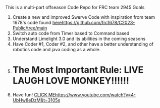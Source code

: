 This is a multi-part offseason Code Repo for FRC team 2945
Goals 
1. Create a new and improved Swerve Code with inspiration from team 1678's code found [here](https://github.com/frc1678/C2023-Public/tree/main)https://github.com/frc1678/C2023-Public/tree/main
2. Switch auto code from Timer based to Command based
3. Understand Limelight 3.0 and its abilities in the coming seasons
4. Have Coder #1, Coder #2, and other have a better understanding of robotics code and java coding as a whole.
5. # The Most Important Rule: LIVE LAUGH LOVE MONKEY!!!!!!
6. Have fun!
[CLICK ME](https://www.youtube.com/watch?v=4-UbHw8eDzM&t=3105s)https://www.youtube.com/watch?v=4-UbHw8eDzM&t=3105s
